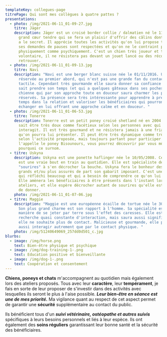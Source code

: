 ```yaml
---
templateKey: collegues-page
titrePage: Qui sont mes collègues à quatre pattes ?
presentations:
  - photo: /img/2021-06-11_01-09-27.jpg
    titre: Jäger
    description: Jäger est un croisé border collie / dalmatien né le 11/05/2014. Un
      grand cœur tendre qui se fera un plaisir d'offrir des câlins dont lui seul
      a le secret. Il apprécie toutes les activités qu'on lui propose tant que
      ses demandes de pauses sont respectées et qu'on ne le contraint pas
      physiquement comme psychiquement. C'est un chien très joueur et très
      volontaire, il ne résistera pas devant un jouet lancé ou des récompenses à
      retrouver.
  - photo: /img/2021-06-11_01-09-13.jpg
    titre: Navi
    description: "Navi est une berger blanc suisse née le 01/11/2016. Une chienne
      réservée au premier abord, qui n'est pas une grande fan du contact
      tactile. Cependant très gourmande elle saura donner sa confiance à qui
      sait prendre son temps (et qui a quelques gâteaux dans ses poches). Une
      chienne qui par son approche toute en douceur saura charmer les plus
      réservés. Sa présence sera très intéressante pour apprendre à prendre son
      temps dans la relation et valoriser les bénéficiaires qui pourront
      échanger en lui offrant une approche calme et en douceur. "
  - photo: /img/2021-06-11_01-06-53.jpg
    titre: Tonerre
    description: Tonerre est un petit poney croisé shetland né en 2004. Un poney qui
      sait être très doux comme facétieux selon les personnes avec qui il
      interagit. Il est très gourmand et ne résistera jamais à une friandise
      qu'on pourra lui présenter. Il peut être très dynamique comme très calme
      selon l'activité proposée, mais toujours partant pour participer. On
      l'appelle le poney Bisounours, vous pourrez découvrir par vous même
      pourquoi ce surnom.
  - titre: Uskyna
    description: Uskyna est une ponette haflinger née le 10/05/2008. Cette jument
      est une vraie bout en train au quotidien. Elle est spécialiste des
      "sourires" à s'en décrocher la bouche. Uskyna fera le bonheur des plus
      grands et/ou plus assurés de part son gabarit imposant. C'est une jument
      qui réfléchi beaucoup et qui a besoin de comprendre ce qu'on lui demande.
      Elle amènera les bénéficiaires à être présents dans l'instant lors des
      ateliers, et elle espère décrocher autant de sourires qu'elle est capable
      de donner.
    photo: /img/2021-06-11_01-07-06.jpg
  - titre: Maggie
    description: "Maggie est une européenne écaille de tortue née le 30 avril 2016.
      Son plus grand charme est son rapport à l'homme. Sa spécialité est sa
      manière de se jeter par terre sous l'effet des caresses. Elle est en
      recherche quasi constante d'interaction, mais saura aussi signifier quand
      elle ne souhaite plus de contact. Malicieuse et gourmande, elle pourra
      aussi interagir autrement que par le contact physique. "
    photo: /img/51240649069_257dd0d501_c.jpg
blurbs:
  - image: /img/horse.png
    text: Bien-être physique et psychique
  - image: /img/dog-training-1-.png
    text: Education positive et bienveillante
  - image: /img/dog-1-.png
    text: Coopération et consentement
---
```

**Chiens, poneys et chats** m'accompagnent au quotidien mais également lors des ateliers proposés. Tous avec leur **caractère**, leur **tempérament**, je fais en sorte de leur proposer de s'investir dans des activités avec lesquelles ils seront le plus à l'aise possible. ***Leur bien-être en séance est une de mes priorité.*** Ma vigilance quant au respect de cet aspect permet de garantir une **sécurité** supplémentaire au contact du public. 

Ils bénéficient tous d'un ***suivi vétérinaire, ostéopathe et autres suivis*** spécifiques à leurs besoins personnels et liés à leur espèce. Ils ont également des **soins réguliers** garantissant leur bonne santé et la sécurité des bénéficiaires.